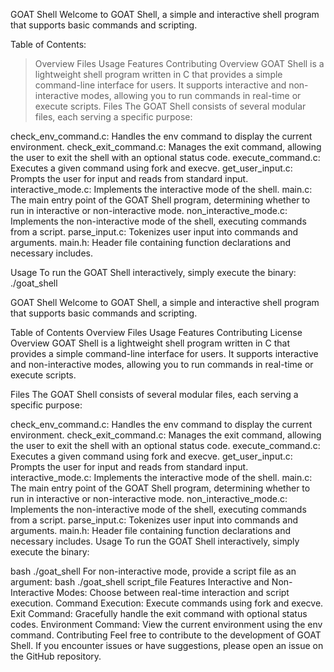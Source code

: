GOAT Shell
Welcome to GOAT Shell, a simple and interactive shell program that supports basic commands and scripting.

Table of Contents:
>Overview
>Files
>Usage
>Features
>Contributing
Overview
GOAT Shell is a lightweight shell program written in C that provides a simple command-line interface for users. It supports interactive and non-interactive modes, allowing you to run commands in real-time or execute scripts.
Files
The GOAT Shell consists of several modular files, each serving a specific purpose:

check_env_command.c: Handles the env command to display the current environment.
check_exit_command.c: Manages the exit command, allowing the user to exit the shell with an optional status code.
execute_command.c: Executes a given command using fork and execve.
get_user_input.c: Prompts the user for input and reads from standard input.
interactive_mode.c: Implements the interactive mode of the shell.
main.c: The main entry point of the GOAT Shell program, determining whether to run in interactive or non-interactive mode.
non_interactive_mode.c: Implements the non-interactive mode of the shell, executing commands from a script.
parse_input.c: Tokenizes user input into commands and arguments.
main.h: Header file containing function declarations and necessary includes.


Usage
To run the GOAT Shell interactively, simply execute the binary:
./goat_shell

GOAT Shell
Welcome to GOAT Shell, a simple and interactive shell program that supports basic commands and scripting.

Table of Contents
Overview
Files
Usage
Features
Contributing
License
Overview
GOAT Shell is a lightweight shell program written in C that provides a simple command-line interface for users. It supports interactive and non-interactive modes, allowing you to run commands in real-time or execute scripts.

Files
The GOAT Shell consists of several modular files, each serving a specific purpose:

check_env_command.c: Handles the env command to display the current environment.
check_exit_command.c: Manages the exit command, allowing the user to exit the shell with an optional status code.
execute_command.c: Executes a given command using fork and execve.
get_user_input.c: Prompts the user for input and reads from standard input.
interactive_mode.c: Implements the interactive mode of the shell.
main.c: The main entry point of the GOAT Shell program, determining whether to run in interactive or non-interactive mode.
non_interactive_mode.c: Implements the non-interactive mode of the shell, executing commands from a script.
parse_input.c: Tokenizes user input into commands and arguments.
main.h: Header file containing function declarations and necessary includes.
Usage
To run the GOAT Shell interactively, simply execute the binary:

bash
./goat_shell
For non-interactive mode, provide a script file as an argument:
bash
./goat_shell script_file
Features
Interactive and Non-Interactive Modes: Choose between real-time interaction and script execution.
Command Execution: Execute commands using fork and execve.
Exit Command: Gracefully handle the exit command with optional status codes.
Environment Command: View the current environment using the env command.
Contributing
Feel free to contribute to the development of GOAT Shell. If you encounter issues or have suggestions, please open an issue on the GitHub repository.